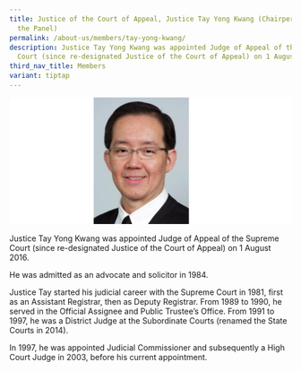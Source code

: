 ```yaml
---
title: Justice of the Court of Appeal, Justice Tay Yong Kwang (Chairperson of
  the Panel)
permalink: /about-us/members/tay-yong-kwang/
description: Justice Tay Yong Kwang was appointed Judge of Appeal of the Supreme
  Court (since re-designated Justice of the Court of Appeal) on 1 August 2016.
third_nav_title: Members
variant: tiptap
---
```

![](/images/jca%20tay%20yong%20kwang%20(resized).jpg)

Justice Tay Yong Kwang was appointed Judge of Appeal of the Supreme Court (since re-designated Justice of the Court of Appeal) on 1 August 2016.

He was admitted as an advocate and solicitor in 1984.

Justice Tay started his judicial career with the Supreme Court in 1981, first as an Assistant Registrar, then as Deputy Registrar. From 1989 to 1990, he served in the Official Assignee and Public Trustee’s Office. From 1991 to 1997, he was a District Judge at the Subordinate Courts (renamed the State Courts in 2014).

In 1997, he was appointed Judicial Commissioner and subsequently a High Court Judge in 2003, before his current appointment.
